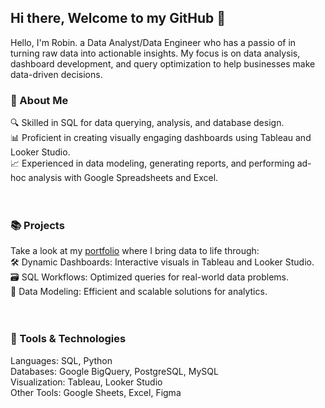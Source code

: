 ## Hi there, Welcome to my GitHub 👋

Hello, I'm Robin. a Data Analyst/Data Engineer who has a passio of in turning raw data into actionable insights. My focus is on data analysis, dashboard development, and query optimization to help businesses make data-driven decisions.

### 🌟 About Me <br />
🔍 Skilled in SQL for data querying, analysis, and database design. <br />
📊 Proficient in creating visually engaging dashboards using Tableau and Looker Studio. <br />
📈 Experienced in data modeling, generating reports, and performing ad-hoc analysis with Google Spreadsheets and Excel. <br />
<br /><br />
### 📚 Projects<br />
Take a look at my [portfolio](https://github.com/robmar270/Portfolio_Robin.Martin) where I bring data to life through:<br />
🛠️ Dynamic Dashboards: Interactive visuals in Tableau and Looker Studio.<br />
🗃️ SQL Workflows: Optimized queries for real-world data problems.<br />
🧠 Data Modeling: Efficient and scalable solutions for analytics.<br />
<br /><br />
### 🔧 Tools & Technologies<br />
Languages: SQL, Python<br />
Databases: Google BigQuery, PostgreSQL, MySQL<br />
Visualization: Tableau, Looker Studio<br />
Other Tools: Google Sheets, Excel, Figma<br />

<!--
**robmar270/robmar270** is a ✨ _special_ ✨ repository because its `README.md` (this file) appears on your GitHub profile.

Here are some ideas to get you started:

- 🔭 I’m currently working on ...
- 🌱 I’m currently learning ...
- 👯 I’m looking to collaborate on ...
- 🤔 I’m looking for help with ...
- 💬 Ask me about ...
- 📫 How to reach me: ...
- 😄 Pronouns: ...
- ⚡ Fun fact: ...
-->

